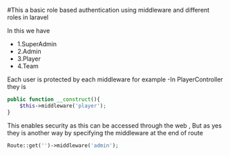 #This a basic role based authentication using middleware and different roles in laravel 

In this we have 
 - 1.SuperAdmin
 - 2.Admin
 - 3.Player
 - 4.Team 

Each user is protected by each middleware for example 
-In PlayerController they is 

``` php
public function __construct(){
    $this->middleware('player');
} 

```

This enables security as this can be accessed through the web , But as yes they is another
way by specifying the middleware at the end of route

```php
Route::get('')->middleware('admin');
```

